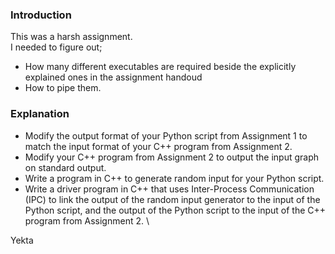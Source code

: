 ### Introduction
This was a harsh assignment. \
I needed to figure out;
* How many different executables are required beside the explicitly explained ones in the assignment handoud
* How to pipe them.
### Explanation
* Modify the output format of your Python script from Assignment 1 to match the input format
of your C++ program from Assignment 2.
* Modify your C++ program from Assignment 2 to output the input graph on standard output.
* Write a program in C++ to generate random input for your Python script.
* Write a driver program in C++ that uses Inter-Process Communication (IPC) to link the
output of the random input generator to the input of the Python script, and the output of the
Python script to the input of the C++ program from Assignment 2. \

Yekta
